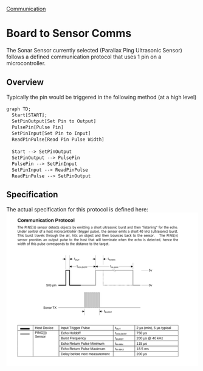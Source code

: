 [Communication](../Communication.md)
# Board to Sensor Comms
The Sonar Sensor currently selected (Parallax Ping Ultrasonic Sensor) follows a defined communication protocol that uses 1 pin on a microcontroller.  

## Overview
Typically the pin would be triggered in the following method (at a high level)

```mermaid
graph TD;
  Start[START];
  SetPinOutput[Set Pin to Output]
  PulsePin[Pulse Pin]
  SetPinInput[Set Pin to Input]
  ReadPinPulse[Read Pin Pulse Width]

  Start --> SetPinOutput
  SetPinOutput --> PulsePin
  PulsePin --> SetPinInput
  SetPinInput --> ReadPinPulse
  ReadPinPulse --> SetPinOutput
```

## Specification
The actual specification for this protocol is defined here:
![](../../LiteratureReview/ref/SonarSensor/Hardware/PingCommunicationProtocol.png)